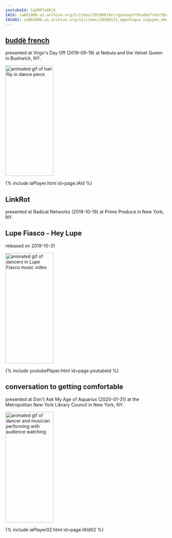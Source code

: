 ```yaml
---
youtubeId: CqXDP7a8Kjk
IAId: ia801006.us.archive.org/5/items/20190919virgosdayoffbuddefrenchbushwickfilmedbyartifact/20190919_virgosDayOff_buddeFrench_Bushwick_filmedByArtifact.mp4
IAId02: ia902806.us.archive.org/12/items/20200131_ageofaqua_snguyen_mkeaney/20200131_ageOfAqua_SNguyen_MKeaney.mp4
---
```


## <a href="https://ia801006.us.archive.org/5/items/20190919virgosdayoffbuddefrenchbushwickfilmedbyartifact/20190919_virgosDayOff_buddeFrench_Bushwick_filmedByArtifact.mp4">buddè french</a>

presented at Virgo's Day Off (2019-09-19) at Nebula and the Velvet Queen in Bushwick, NY. 

<img src="{{site.baseurl}}/assets/virgosDay-slow.gif" alt="animated gif of hair flip in dance piece" height="344" width="150">

{% include iaPlayer.html id=page.IAId %}


## LinkRot

presented at Radical Networks (2019-10-19) at Prime Produce in New York, NY.


## Lupe Fiasco - Hey Lupe

released on 2019-10-31

<img src="{{site.baseurl}}/assets/lupe-short.gif" alt="animated gif of dancers in Lupe Fiasco music video" height="344" width="150">

{% include youtubePlayer.html id=page.youtubeId %}


## conversation to getting comfortable

presented at Don't Ask My Age of Aquarius (2020-01-31) at the Metropolitan New York Library Council in New York, NY. 

<img src="{{site.baseurl}}/assets/aqua-short.gif" alt="animated gif of dancer and musician performing with audience watching" height="344" width="150">

{% include iaPlayer02.html id=page.IAId02 %}
